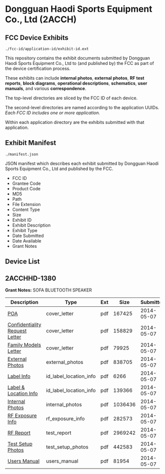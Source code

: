 # Dongguan Haodi Sports Equipment Co., Ltd (2ACCH)
## FCC Device Exhibits

```
./fcc-id/application-id/exhibit-id.ext
```

This repository contains the exhibit documents submitted by Dongguan Haodi Sports Equipment Co., Ltd to (and published by) the FCC as part of the device certification process.

These exhibits can include **internal photos**, **external photos**, **RF test reports**, **block diagrams**, **operational descriptions**, **schematics**, **user manuals**, and various **correspondence**.

The top-level directories are sliced by the FCC ID of each device.

The second-level directories are named according to the application UUIDs. *Each FCC ID includes one or more application.*

Within each application directory are the exhibits submitted with that application. 

## Exhibit Manifest

```
./manifest.json
```

JSON manifest which describes each exhibit submitted by Dongguan Haodi Sports Equipment Co., Ltd and published by the FCC.

- FCC ID
- Grantee Code
- Product Code
- MD5
- Path
- File Extension
- Content Type
- Size
- Exhibit ID
- Exhibit Description
- Exhibit Type
- Date Submitted
- Date Available
- Grant Notes

## Device List
## 2ACCHHD-1380
**Grant Notes:** SOFA BLUETOOTH SPEAKER

| Description | Type | Ext | Size | Submitted | Available |
| ----------- | ---- | --- | ---- | --------- | --------- |
| [POA](2ACCHHD-1380/04e6564201fcdf8a851cc20df8dd9fc8/2260622.pdf) | cover_letter | pdf | 167425 | 2014-05-07 | 2014-05-08 |
| [Confidentiality Request Letter](2ACCHHD-1380/04e6564201fcdf8a851cc20df8dd9fc8/2260623.pdf) | cover_letter | pdf | 158829 | 2014-05-07 | 2014-05-08 |
| [Family Models Letter](2ACCHHD-1380/04e6564201fcdf8a851cc20df8dd9fc8/2260624.pdf) | cover_letter | pdf | 79925 | 2014-05-07 | 2014-05-08 |
| [External Photos](2ACCHHD-1380/04e6564201fcdf8a851cc20df8dd9fc8/2260628.pdf) | external_photos | pdf | 838705 | 2014-05-07 | 2014-05-08 |
| [Label Info](2ACCHHD-1380/04e6564201fcdf8a851cc20df8dd9fc8/2260630.pdf) | id_label_location_info | pdf | 6266 | 2014-05-07 | 2014-05-08 |
| [Label & Location Info](2ACCHHD-1380/04e6564201fcdf8a851cc20df8dd9fc8/2260631.pdf) | id_label_location_info | pdf | 139366 | 2014-05-07 | 2014-05-08 |
| [Internal Photos](2ACCHHD-1380/04e6564201fcdf8a851cc20df8dd9fc8/2260629.pdf) | internal_photos | pdf | 1036436 | 2014-05-07 | 2014-05-08 |
| [RF Exposure Info](2ACCHHD-1380/04e6564201fcdf8a851cc20df8dd9fc8/2260635.pdf) | rf_exposure_info | pdf | 282573 | 2014-05-07 | 2014-05-08 |
| [RF Report](2ACCHHD-1380/04e6564201fcdf8a851cc20df8dd9fc8/2260633.pdf) | test_report | pdf | 2969242 | 2014-05-07 | 2014-05-08 |
| [Test Setup Photos](2ACCHHD-1380/04e6564201fcdf8a851cc20df8dd9fc8/2260634.pdf) | test_setup_photos | pdf | 442583 | 2014-05-07 | 2014-05-08 |
| [Users Manual](2ACCHHD-1380/04e6564201fcdf8a851cc20df8dd9fc8/2260632.pdf) | users_manual | pdf | 81954 | 2014-05-07 | 2014-05-08 |
